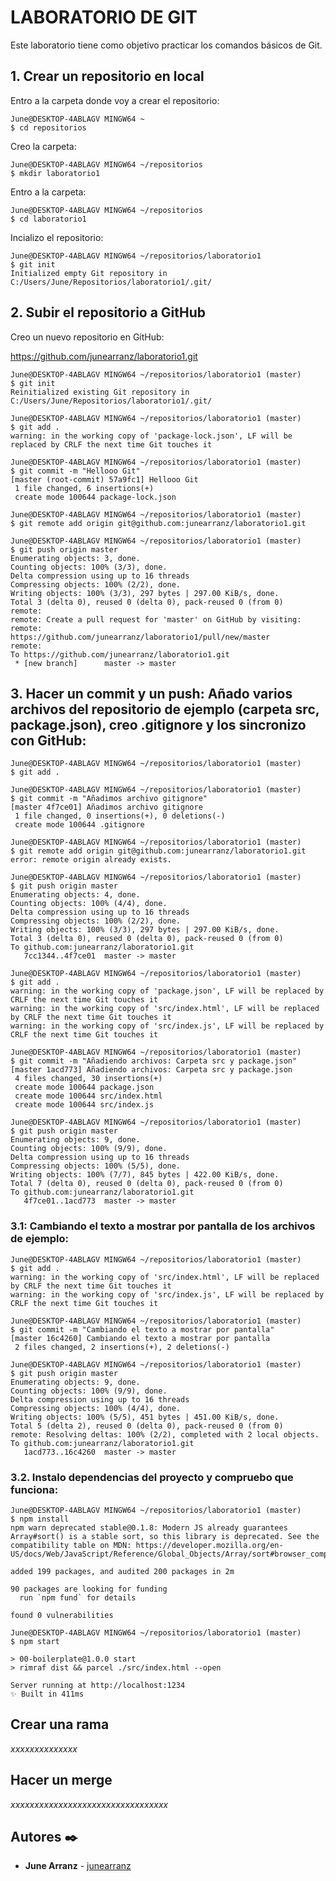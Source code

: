 # LABORATORIO DE GIT

Este laboratorio tiene como objetivo practicar los comandos básicos de Git.

## 1. Crear un repositorio en local

Entro a la carpeta donde voy a crear el repositorio:
```console
June@DESKTOP-4ABLAGV MINGW64 ~
$ cd repositorios
```
Creo la carpeta:
```console
June@DESKTOP-4ABLAGV MINGW64 ~/repositorios
$ mkdir laboratorio1
```
Entro a la carpeta:
```console
June@DESKTOP-4ABLAGV MINGW64 ~/repositorios
$ cd laboratorio1
```
Incializo el repositorio:
```console
June@DESKTOP-4ABLAGV MINGW64 ~/repositorios/laboratorio1
$ git init
Initialized empty Git repository in C:/Users/June/Repositorios/laboratorio1/.git/
```

## 2. Subir el repositorio a GitHub

Creo un nuevo repositorio en GitHub:

https://github.com/junearranz/laboratorio1.git
```console
June@DESKTOP-4ABLAGV MINGW64 ~/repositorios/laboratorio1 (master)
$ git init
Reinitialized existing Git repository in C:/Users/June/Repositorios/laboratorio1/.git/
```
```console
June@DESKTOP-4ABLAGV MINGW64 ~/repositorios/laboratorio1 (master)
$ git add .
warning: in the working copy of 'package-lock.json', LF will be replaced by CRLF the next time Git touches it
```
```console
June@DESKTOP-4ABLAGV MINGW64 ~/repositorios/laboratorio1 (master)
$ git commit -m "Hellooo Git"
[master (root-commit) 57a9fc1] Hellooo Git
 1 file changed, 6 insertions(+)
 create mode 100644 package-lock.json
```
``` console
June@DESKTOP-4ABLAGV MINGW64 ~/repositorios/laboratorio1 (master)
$ git remote add origin git@github.com:junearranz/laboratorio1.git
```
```console
June@DESKTOP-4ABLAGV MINGW64 ~/repositorios/laboratorio1 (master)
$ git push origin master
Enumerating objects: 3, done.
Counting objects: 100% (3/3), done.
Delta compression using up to 16 threads
Compressing objects: 100% (2/2), done.
Writing objects: 100% (3/3), 297 bytes | 297.00 KiB/s, done.
Total 3 (delta 0), reused 0 (delta 0), pack-reused 0 (from 0)
remote: 
remote: Create a pull request for 'master' on GitHub by visiting:
remote:      https://github.com/junearranz/laboratorio1/pull/new/master       
remote:
To https://github.com/junearranz/laboratorio1.git
 * [new branch]      master -> master
```

## 3. Hacer un commit y un push: Añado varios archivos del repositorio de ejemplo (carpeta src, package.json), creo .gitignore y los sincronizo con GitHub:
```console
June@DESKTOP-4ABLAGV MINGW64 ~/repositorios/laboratorio1 (master)
$ git add .
```
```console
June@DESKTOP-4ABLAGV MINGW64 ~/repositorios/laboratorio1 (master)
$ git commit -m "Añadimos archivo gitignore"
[master 4f7ce01] Añadimos archivo gitignore
 1 file changed, 0 insertions(+), 0 deletions(-)
 create mode 100644 .gitignore
```
```console
June@DESKTOP-4ABLAGV MINGW64 ~/repositorios/laboratorio1 (master)
$ git remote add origin git@github.com:junearranz/laboratorio1.git
error: remote origin already exists.
```
```console
June@DESKTOP-4ABLAGV MINGW64 ~/repositorios/laboratorio1 (master)
$ git push origin master
Enumerating objects: 4, done.
Counting objects: 100% (4/4), done.
Delta compression using up to 16 threads
Compressing objects: 100% (2/2), done.
Writing objects: 100% (3/3), 297 bytes | 297.00 KiB/s, done.
Total 3 (delta 0), reused 0 (delta 0), pack-reused 0 (from 0)
To github.com:junearranz/laboratorio1.git
   7cc1344..4f7ce01  master -> master
```
```console
June@DESKTOP-4ABLAGV MINGW64 ~/repositorios/laboratorio1 (master)
$ git add .
warning: in the working copy of 'package.json', LF will be replaced by CRLF the next time Git touches it
warning: in the working copy of 'src/index.html', LF will be replaced by CRLF the next time Git touches it
warning: in the working copy of 'src/index.js', LF will be replaced by CRLF the next time Git touches it
```
```console
June@DESKTOP-4ABLAGV MINGW64 ~/repositorios/laboratorio1 (master)
$ git commit -m "Añadiendo archivos: Carpeta src y package.json"
[master 1acd773] Añadiendo archivos: Carpeta src y package.json
 4 files changed, 30 insertions(+)
 create mode 100644 package.json
 create mode 100644 src/index.html
 create mode 100644 src/index.js
```
```console
June@DESKTOP-4ABLAGV MINGW64 ~/repositorios/laboratorio1 (master)
$ git push origin master
Enumerating objects: 9, done.
Counting objects: 100% (9/9), done.
Delta compression using up to 16 threads
Compressing objects: 100% (5/5), done.
Writing objects: 100% (7/7), 845 bytes | 422.00 KiB/s, done.
Total 7 (delta 0), reused 0 (delta 0), pack-reused 0 (from 0)
To github.com:junearranz/laboratorio1.git
   4f7ce01..1acd773  master -> master
```

### 3.1: Cambiando el texto a mostrar por pantalla de los archivos de ejemplo:

```console
June@DESKTOP-4ABLAGV MINGW64 ~/repositorios/laboratorio1 (master)
$ git add .
warning: in the working copy of 'src/index.html', LF will be replaced by CRLF the next time Git touches it
warning: in the working copy of 'src/index.js', LF will be replaced by CRLF the next time Git touches it
```
```console
June@DESKTOP-4ABLAGV MINGW64 ~/repositorios/laboratorio1 (master)
$ git commit -m "Cambiando el texto a mostrar por pantalla"
[master 16c4260] Cambiando el texto a mostrar por pantalla
 2 files changed, 2 insertions(+), 2 deletions(-)
```
```console
June@DESKTOP-4ABLAGV MINGW64 ~/repositorios/laboratorio1 (master)
$ git push origin master
Enumerating objects: 9, done.
Counting objects: 100% (9/9), done.
Delta compression using up to 16 threads
Compressing objects: 100% (4/4), done.
Writing objects: 100% (5/5), 451 bytes | 451.00 KiB/s, done.
Total 5 (delta 2), reused 0 (delta 0), pack-reused 0 (from 0)
remote: Resolving deltas: 100% (2/2), completed with 2 local objects.
To github.com:junearranz/laboratorio1.git
   1acd773..16c4260  master -> master
```

### 3.2. Instalo dependencias del proyecto y compruebo que funciona:
```console
June@DESKTOP-4ABLAGV MINGW64 ~/repositorios/laboratorio1 (master)
$ npm install
npm warn deprecated stable@0.1.8: Modern JS already guarantees Array#sort() is a stable sort, so this library is deprecated. See the compatibility table on MDN: https://developer.mozilla.org/en-US/docs/Web/JavaScript/Reference/Global_Objects/Array/sort#browser_compatibility

added 199 packages, and audited 200 packages in 2m

90 packages are looking for funding
  run `npm fund` for details

found 0 vulnerabilities
```
```console
June@DESKTOP-4ABLAGV MINGW64 ~/repositorios/laboratorio1 (master)
$ npm start

> 00-boilerplate@1.0.0 start
> rimraf dist && parcel ./src/index.html --open

Server running at http://localhost:1234
✨ Built in 411ms
```

## Crear una rama

_xxxxxxxxxxxxxx_

## Hacer un merge

_xxxxxxxxxxxxxxxxxxxxxxxxxxxxxxxxx_


## Autores ✒️

* **June Arranz** - [junearranz](https://github.com/junearranz)
